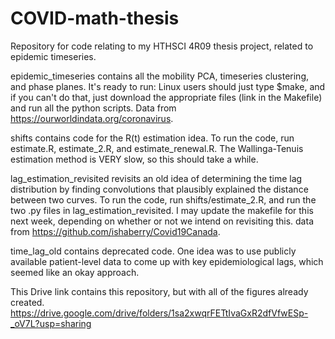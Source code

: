 # COVID-math-thesis
Repository for code relating to my HTHSCI 4R09 thesis project, related to epidemic timeseries.

epidemic_timeseries contains all the mobility PCA, timeseries clustering, and phase planes. It's ready to run: Linux users should just type $make, and if you can't do that, just download the appropriate files (link in the Makefile) and run all the python scripts.
Data from https://ourworldindata.org/coronavirus.

shifts contains code for the R(t) estimation idea. To run the code, run estimate.R, estimate_2.R, and estimate_renewal.R. The Wallinga-Tenuis estimation method is VERY slow, so this should take a while.

lag_estimation_revisited revisits an old idea of determining the time lag distribution by finding convolutions that plausibly explained the distance between two curves. To run the code, run shifts/estimate_2.R, and run the two .py files in lag_estimation_revisited. I may update the makefile for this next week, depending on whether or not we intend on revisiting this.
data from https://github.com/ishaberry/Covid19Canada.

time_lag_old contains deprecated code. One idea was to use publicly available patient-level data to come up with key epidemiological lags, which seemed like an okay approach.

This Drive link contains this repository, but with all of the figures already created.
https://drive.google.com/drive/folders/1sa2xwqrFETtIvaGxR2dfVfwESp-_oV7L?usp=sharing
